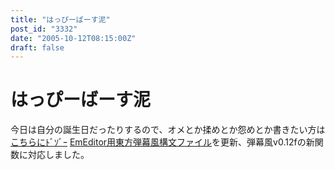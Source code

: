 ```yaml
---
title: "はっぴーばーす泥"
post_id: "3332"
date: "2005-10-12T08:15:00Z"
draft: false
---
```


# はっぴーばーす泥

今日は自分の誕生日だったりするので、オメとか揉めとか怨めとか書きたい方は[こちらにﾄﾞｿﾞｰ](https://twitter.com/danmaq) [EmEditor用東方弾幕風構文ファイル](/emeditor-danmakufu)を更新、弾幕風v0.12fの新関数に対応しました。
